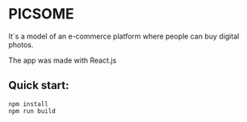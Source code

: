 # PICSOME 

It´s a model of an e-commerce platform where people can buy digital photos. 

The app was made with React.js



## Quick start:

```
npm install
npm run build
````
